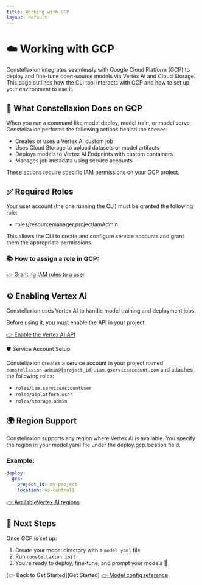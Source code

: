 ```yaml
---
title: Working with GCP
layout: default
---
```


# ☁️ Working with GCP

Constellaxion integrates seamlessly with Google Cloud Platform (GCP) to deploy and fine-tune open-source models via Vertex AI and Cloud Storage. This page outlines how the CLI tool interacts with GCP and how to set up your environment to use it.

## 🔄 What Constellaxion Does on GCP

When you run a command like model deploy, model train, or model serve, Constellaxion performs the following actions behind the scenes:
- Creates or uses a Vertex AI custom job
- Uses Cloud Storage to upload datasets or model artifacts
- Deploys models to Vertex AI Endpoints with custom containers
- Manages job metadata using service accounts

These actions require specific IAM permissions on your GCP project.

## ✅ Required Roles

Your user account (the one running the CLI) must be granted the following role:
- roles/resourcemanager.projectIamAdmin

This allows the CLI to create and configure service accounts and grant them the appropriate permissions.

### 📚 How to assign a role in GCP:

[👉 Granting IAM roles to a user](https://cloud.google.com/iam/docs/granting-changing-revoking-access#grant-single-role)

## ⚙️ Enabling Vertex AI

Constellaxion uses Vertex AI to handle model training and deployment jobs.

Before using it, you must enable the API in your project:

[👉 Enable the Vertex AI API](https://console.cloud.google.com/flows/enableapi?apiid=aiplatform.googleapis.com)

🛡️ Service Account Setup

Constellaxion creates a service account in your project named `constellaxion-admin@{project_id}.iam.gserviceaccount.com` and attaches the following roles:
- `roles/iam.serviceAccountUser`
- `roles/aiplatform.user`
- `roles/storage.admin`


## 🌍 Region Support

Constellaxion supports any region where Vertex AI is available. You specify the region in your model.yaml file under the deploy.gcp.location field.

### Example:
```yaml
deploy:
  gcp:
    project_id: my-project
    location: us-central1
```
[👉 AvailableVertex AI regions](https://cloud.google.com/vertex-ai/docs/general/locations)


## 🧪 Next Steps

Once GCP is set up:
1. Create your model directory with a `model.yaml` file
2. Run `constellaxion init`
3. You’re ready to deploy, fine-tune, and prompt your models 🚀

[👉 Back to Get Started](Get Started)
[👉 Model config reference](https://constellaxion.github.io/model-config-reference)
